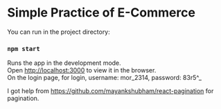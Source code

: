 # Simple Practice of E-Commerce

You can run in the project directory:

### `npm start`

Runs the app in the development mode.\
Open [http://localhost:3000](http://localhost:3000) to view it in the browser.\
On the login page, for login, username: mor_2314, password: 83r5^_

I got help from https://github.com/mayankshubham/react-pagination for pagination.
